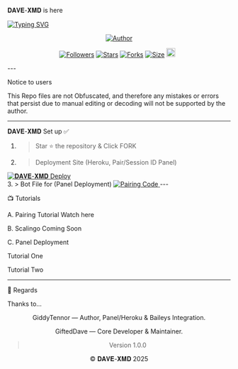 𝐃𝐀𝐕𝐄-𝐗𝐌𝐃 is here

<a href="https://git.io/typing-svg"><img src="https://readme-typing-svg.demolab.com?font=Black+Ops+One&size=50&pause=1000&color=1BAFBAFF&center=true&width=910&height=100&lines=THANKS FOR CHOOSING+𝐃𝐀𝐕𝐄-𝐗𝐌𝐃;MULTI+DEVICE+WHATSAPP+BOT;CREATED+BY+GIFTED+DAVE;RELEASED+24.03.2025" alt="Typing SVG" /></a>

<p align="center">
<a href="https://github.com/giftedsession"><img title="Author" src="https://files.catbox.moe/vr83h2.jpg?style=for-the-badge&logo=github"></a><p align="center">
<a href="https://github.com/giftedsession/followers"><img title="Followers" src="https://img.shields.io/github/followers/giftedsession?color=blue&style=flat-square"></a>
<a href="https://github.com/giftedsession/dark-dave/stargazers/"><img title="Stars" src="https://img.shields.io/github/stars/giftedsession/dark-dave?color=blue&style=flat-square"></a>
<a href="https://github.com/giftedsession/dark-dave/network/members"><img title="Forks" src="https://img.shields.io/github/forks/giftedsession/dark-dave?color=blue&style=flat-square"></a>
<a href="https://github.com/giftedsession/dark-dave/"><img title="Size" src="https://img.shields.io/github/repo-size/giftedsession/dark-dave?style=flat-square&color=green"></a>
<a href="https://github.com/giftedsession/dark-dave/graphs/commit-activity"><img height="20" src="https://img.shields.io/badge/Maintained%3F-yes-green.svg"></a>&nbsp;&nbsp;
</p>
---

Notice to users

This Repo files are not Obfuscated, and therefore any mistakes or errors that persist due to manual editing or decoding will not be supported by the author.



---

𝐃𝐀𝐕𝐄-𝐗𝐌𝐃 Set up ✅

1. > Star ⭐ the repository & Click FORK




2. > Deployment Site (Heroku, Pair/Session ID Panel)





<a href='https://davesxmd-03209e7609ef.herokuapp.com/' target="_blank">
  <img alt='𝐃𝐀𝐕𝐄-𝐗𝐌𝐃 Deploy' src='https://img.shields.io/badge/Deploy%20DAVE%20XMD-orange?style=for-the-badge&logo=heroku&logoColor=black'/>
</a><br>3. > Bot File for (Panel Deployment)





<a href='https://www.mediafire.com/file/apl94yye6rc7jbh/BELLAH_XMD_V2.zip/file' target="_blank">
  <img alt='Pairing Code' src='https://img.shields.io/badge/Get%20Zip%20Here-darkpink?style=for-the-badge&logo=mega&logoColor=black'/>
</a>
---

📺 Tutorials

A. Pairing Tutorial Watch here

B. Scalingo Coming Soon

C. Panel Deployment

Tutorial One

Tutorial Two



---

🧠 Regards

Thanks to...

<div align="center">GiddyTennor — Author, Panel/Heroku & Baileys Integration.

GiftedDave — Core Developer & Maintainer.


> Version 1.0.0



© 𝐃𝐀𝐕𝐄-𝐗𝐌𝐃 2025


